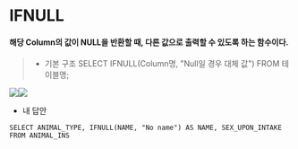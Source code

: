 # IFNULL
#### 해당 Column의 값이 NULL을 반환할 때, 다른 값으로 출력할 수 있도록 하는 함수이다.

> * 기본 구조
SELECT IFNULL(Column명, "Null일 경우 대체 값") FROM 테이블명; 

![](https://images.velog.io/images/majaeh43/post/ad347826-0a59-4dd1-8be6-53c03fc3c02f/%E1%84%89%E1%85%B3%E1%84%8F%E1%85%B3%E1%84%85%E1%85%B5%E1%86%AB%E1%84%89%E1%85%A3%E1%86%BA%202021-10-16%20%E1%84%8B%E1%85%A9%E1%84%8C%E1%85%A5%E1%86%AB%208.00.54.png)![](https://images.velog.io/images/majaeh43/post/be253718-5db5-4fdf-ae82-14651cdc5729/%E1%84%89%E1%85%B3%E1%84%8F%E1%85%B3%E1%84%85%E1%85%B5%E1%86%AB%E1%84%89%E1%85%A3%E1%86%BA%202021-10-16%20%E1%84%8B%E1%85%A9%E1%84%8C%E1%85%A5%E1%86%AB%208.01.17.png)

* 내 답안
```
SELECT ANIMAL_TYPE, IFNULL(NAME, "No name") AS NAME, SEX_UPON_INTAKE FROM ANIMAL_INS
```
